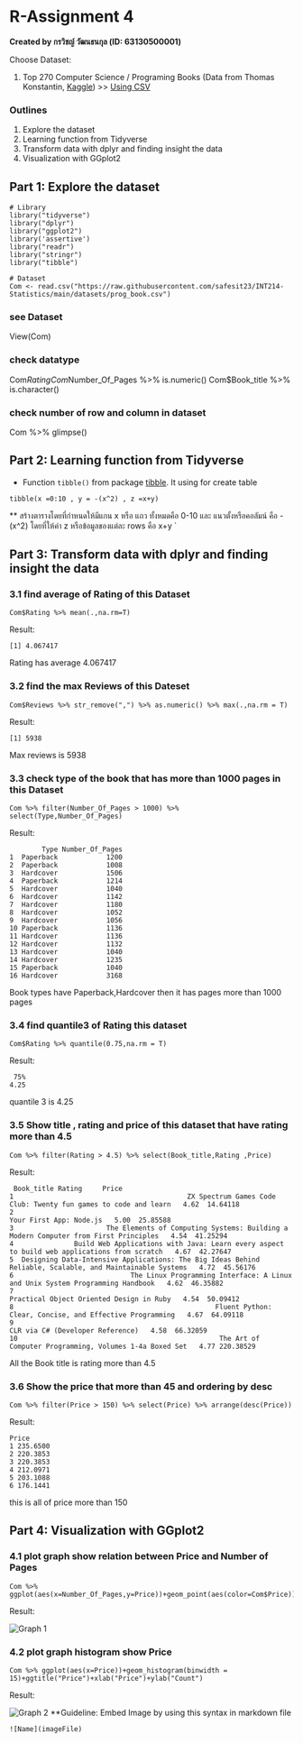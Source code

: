 # R-Assignment 4

**Created by กรวิชญ์ วัฒนธนกุล (ID: 63130500001)**

Choose Dataset:
1. Top 270 Computer Science / Programing Books (Data from Thomas Konstantin, [Kaggle](https://www.kaggle.com/thomaskonstantin/top-270-rated-computer-science-programing-books)) >> [Using CSV](https://raw.githubusercontent.com/safesit23/INT214-Statistics/main/datasets/prog_book.csv)

### Outlines
1. Explore the dataset
2. Learning function from Tidyverse
3. Transform data with dplyr and finding insight the data
4. Visualization with GGplot2

## Part 1: Explore the dataset

```
# Library
library("tidyverse")
library("dplyr")
library("ggplot2")
library('assertive')
library("readr")
library("stringr")
library("tibble")

# Dataset
Com <- read.csv("https://raw.githubusercontent.com/safesit23/INT214-Statistics/main/datasets/prog_book.csv")
```

### see Dataset
View(Com)
### check datatype
Com$Rating %>% is.numeric()
Com$Number_Of_Pages %>% is.numeric()
Com$Book_title %>% is.character()
### check number of row and column in dataset
Com %>% glimpse()


## Part 2: Learning function from Tidyverse

- Function `tibble()` from package [tibble](https://tibble.tidyverse.org/). It using for create table

```
tibble(x =0:10 , y = -(x^2) , z =x+y)
```

** สร้างตารางโดยที่กำหนดให้มีแกน x หรือ แถว ทั้งหมดคือ 0-10 และ แนวตั้งหรือคอลัมน์ คือ -(x^2) โดยที่ให้ค่า z หรือข้อมูลของแต่ละ rows คือ x+y
`

## Part 3: Transform data with dplyr and finding insight the data

### 3.1 find average of Rating of this Dataset

```
Com$Rating %>% mean(.,na.rm=T)
```

Result:

```
[1] 4.067417
```
Rating has average 4.067417

### 3.2 find the max Reviews of this Dateset
```
Com$Reviews %>% str_remove(",") %>% as.numeric() %>% max(.,na.rm = T)
```

Result:

```
[1] 5938
```
Max reviews is 5938

### 3.3 check type of the book that has more than 1000 pages in this Dataset
```
Com %>% filter(Number_Of_Pages > 1000) %>% select(Type,Number_Of_Pages)
```

Result:
```
        Type Number_Of_Pages
1  Paperback            1200
2  Paperback            1008
3  Hardcover            1506
4  Paperback            1214
5  Hardcover            1040
6  Hardcover            1142
7  Hardcover            1180
8  Hardcover            1052
9  Hardcover            1056
10 Paperback            1136
11 Hardcover            1136
12 Hardcover            1132
13 Hardcover            1040
14 Hardcover            1235
15 Paperback            1040
16 Hardcover            3168
```
Book types have Paperback,Hardcover then it has pages more than 1000 pages

### 3.4 find quantile3 of Rating this dataset
```
Com$Rating %>% quantile(0.75,na.rm = T)
```
Result:
```
 75% 
4.25
```
quantile 3 is 4.25

### 3.5 Show title , rating and price of this dataset that have rating more than 4.5
```
Com %>% filter(Rating > 4.5) %>% select(Book_title,Rating ,Price)
```
Result:
```
 Book_title Rating     Price
1                                           ZX Spectrum Games Code Club: Twenty fun games to code and learn   4.62  14.64118
2                                                                                   Your First App: Node.js   5.00  25.85588
3                       The Elements of Computing Systems: Building a Modern Computer from First Principles   4.54  41.25294
4               Build Web Applications with Java: Learn every aspect to build web applications from scratch   4.67  42.27647
5  Designing Data-Intensive Applications: The Big Ideas Behind Reliable, Scalable, and Maintainable Systems   4.72  45.56176
6                             The Linux Programming Interface: A Linux and Unix System Programming Handbook   4.62  46.35882
7                                                                  Practical Object Oriented Design in Ruby   4.54  50.09412
8                                                  Fluent Python: Clear, Concise, and Effective Programming   4.67  64.09118
9                                                                          CLR via C# (Developer Reference)   4.58  66.32059
10                                                  The Art of Computer Programming, Volumes 1-4a Boxed Set   4.77 220.38529
```
All the Book title is rating more than 4.5

### 3.6 Show the price that more than 45 and ordering by desc
```
Com %>% filter(Price > 150) %>% select(Price) %>% arrange(desc(Price))
```
Result:
```
Price
1 235.6500
2 220.3853
3 220.3853
4 212.0971
5 203.1088
6 176.1441
```
this is all of price more than 150



## Part 4: Visualization with GGplot2
### 4.1 plot graph show relation between Price and Number of Pages
```
Com %>% ggplot(aes(x=Number_Of_Pages,y=Price))+geom_point(aes(color=Com$Price))
```
Result:

![Graph 1](Rplot1.png)

### 4.2 plot graph histogram show Price
```
Com %>% ggplot(aes(x=Price))+geom_histogram(binwidth = 15)+ggtitle("Price")+xlab("Price")+ylab("Count")
```
Result:

![Graph 2](Rplot2.png)
**Guideline:
Embed Image by using this syntax in markdown file
````
![Name](imageFile)
````
